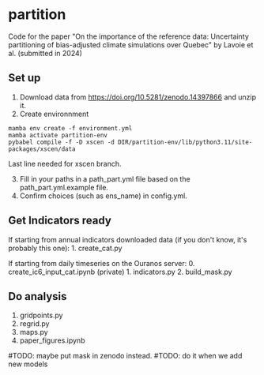 # partition
Code for the paper "On the importance of the reference data: Uncertainty partitioning of bias-adjusted climate simulations over Quebec" by Lavoie et al. (submitted in 2024)

## Set up
1. Download data from https://doi.org/10.5281/zenodo.14397866 and unzip it.
2. Create environnment
```
mamba env create -f environment.yml
mamba activate partition-env
pybabel compile -f -D xscen -d DIR/partition-env/lib/python3.11/site-packages/xscen/data 
```
Last line needed for xscen branch.

3. Fill in your paths in a path_part.yml file based on the path_part.yml.example file.
4. Confirm choices (such as ens_name)  in config.yml.

## Get Indicators ready
If starting from annual indicators downloaded data (if you don't know, it's probably this one):
    1. create_cat.py

If starting from daily timeseries on the Ouranos server:
    0. create_ic6_input_cat.ipynb (private)
    1. indicators.py
    2. build_mask.py 


## Do analysis

1. gridpoints.py 
2. regrid.py
3. maps.py
4. paper_figures.ipynb


#TODO: maybe put mask in zenodo instead.
#TODO: do it when we add new models